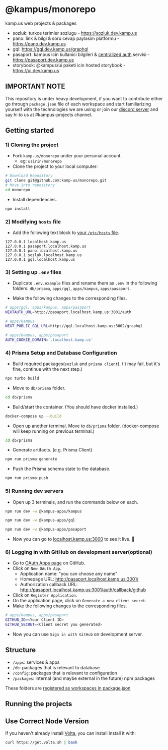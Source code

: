 # @kampus/monorepo

kamp.us web projects & packages

- sozluk: turkce terimler sozlugu - https://sozluk.dev.kamp.us
- pano: link & bilgi & soru cevap paylasim platformu - https://pano.dev.kamp.us
- gql: https://gql.dev.kamp.us/graphql
- pasaport: kampus icin kullanici bilgileri & [centralized auth](https://sozluk.dev.kamp.us/centralized-auth) servisi - https://pasaport.dev.kamp.us
- storybook: @kampus/ui paketi icin hosted storybook - https://ui.dev.kamp.us

## IMPORTANT NOTE

This repository is under heavy development, if you want to contribute either go
through `package.json` file of each workspace and start familiarizing yourself
with the technologies we are using or join our [discord server](https://discord.gg/kampus)
and say hi to us at #kampus-projects channel.

## Getting started

### 1) Cloning the project

- Fork `kamp-us/monorepo` under your personal account.
  - eg: `usirin/monorepo`
- Clone the project to your local computer:

```sh
# Download Repository
git clone git@github.com:kamp-us/monorepo.git
# Move into repository
cd monorepo
```

- Install dependencies.

```sh
npm install
```

### 2) Modifying `hosts` file

- Add the following text block to [your `/etc/hosts` file](https://www.howtogeek.com/27350/beginner-geek-how-to-edit-your-hosts-file/).

```text
127.0.0.1 localhost.kamp.us
127.0.0.1 pasaport.localhost.kamp.us
127.0.0.1 pano.localhost.kamp.us
127.0.0.1 sozluk.localhost.kamp.us
127.0.0.1 gql.localhost.kamp.us
```

### 3) Setting up `.env` files

- Duplicate `.env.example` files and rename them as `.env` in the following folders: `db/prisma`, `apps/gql`, `apps/kampus`, `apps/pasaport`.

- Make the following changes to the corresponding files.

```sh
# apps/gql, apps/kampus, apps/pasaport
NEXTAUTH_URL=http://pasaport.localhost.kamp.us:3001/auth
```

```sh
# apps/kampus
NEXT_PUBLIC_GQL_URL=http://gql.localhost.kamp.us:3002/graphql
```

```sh
# apps/kampus, apps/pasaport
AUTH_COOKIE_DOMAIN='.localhost.kamp.us'
```

### 4) Prisma Setup and Database Configuration

- Build required packages(`sozluk` and `prisma client`). (It may fail, but it's fine, continue with the next step.)

```sh
npx turbo build
```

- Move to `db/prisma` folder.

```sh
cd db/prisma
```

- Build/start the container. (You should have docker installed.)

```sh
docker-compose up --build
```

- Open up another terminal. Move to `db/prisma` folder. (docker-compose will keep running on previous terminal.)

```sh
cd db/prisma
```

- Generate artifacts. (e.g. Prisma Client)

```sh
npm run prisma:generate
```

- Push the Prisma schema state to the database.

```sh
npm run prisma:push
```

### 5) Running dev servers

- Open up 3 terminals, and run the commands below on each.

```sh
npm run dev -w @kampus-apps/kampus
```

```sh
npm run dev -w @kampus-apps/gql
```

```sh
npm run dev -w @kampus-apps/pasaport
```

- Now you can go to [localhost.kamp.us:3000](localhost.kamp.us:3000) to see it live. 🚀

### 6) Logging in with GitHub on development server(optional)

- Go to [OAuth Apps page](https://github.com/settings/developers) on GitHub.
- Click on `New OAuth App`.
  - Application name: "you can choose any name"
  - Homepage URL: http://pasaport.localhost.kamp.us:3001/
  - Authorization callback URL: http://pasaport.localhost.kamp.us:3001/auth/callback/github
- Click on `Register Application`.
- On the application page, click on `Generate a new client secret`.
- Make the following changes to the corresponding files.

```sh
# apps/kampus, apps/pasaport
GITHUB_ID=<Your Client ID>
GITHUB_SECRET=<Client secret you generated>
```

- Now you can use `Sign in with GitHub` on development server.

## Structure

- `/apps`: services & apps
- `/db`: packages that is relevant to database
- `/config`: packages that is relevant to configuration
- `/packages`: internal (and maybe external in the future) npm packages

These folders are [registered as workspaces in package.json](package.json#L4-L7)

## Running the projects

## Use Correct Node Version

If you haven't already install [Volta](https://volta.sh), you can install install it with:

```sh
curl https://get.volta.sh | bash
```
